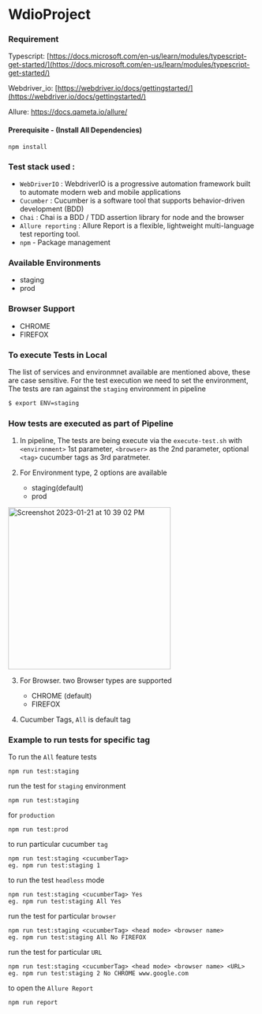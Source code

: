 # WdioProject
### Requirement

Typescript: [https://docs.microsoft.com/en-us/learn/modules/typescript-get-started/](https://docs.microsoft.com/en-us/learn/modules/typescript-get-started/)

Webdriver_io: [https://webdriver.io/docs/gettingstarted/](https://webdriver.io/docs/gettingstarted/)

Allure: https://docs.qameta.io/allure/

#### Prerequisite - (Install All Dependencies)
``npm install``

### Test stack used : 
- `WebDriverIO` : WebdriverIO is a progressive automation framework built to automate modern web and mobile applications
- `Cucumber` : Cucumber is a software tool that supports behavior-driven development (BDD)
- `Chai` : Chai is a BDD / TDD assertion library for node and the browser
- `Allure reporting` : Allure Report is a flexible, lightweight multi-language test reporting tool.
- `npm` - Package management

### Available Environments

- staging
- prod

### Browser Support

- CHROME
- FIREFOX

### To execute Tests in Local

The list of services and environmnet available are mentioned above, these are case sensitive.
For the test execution we need to set the environment,
The tests are ran against the `staging` environment in pipeline

```sh
$ export ENV=staging
```

### How tests are executed as part of Pipeline

1. In pipeline, The tests are being execute via the `execute-test.sh` with `<environment>` 1st parameter, `<browser>` as the 2nd parameter, optional `<tag>` cucumber tags as 3rd paratmeter.

2. For Environment type, 2 options are available
    - staging(default)
    - prod 

<img width="329" alt="Screenshot 2023-01-21 at 10 39 02 PM" src="https://user-images.githubusercontent.com/85667476/213878859-69c0c445-1c44-442e-b714-173b081ff127.png">

3. For Browser. two Browser types are supported
    - CHROME (default)
    - FIREFOX

4. Cucumber Tags, `All` is default tag


### Example to run tests for specific tag

To run the `All` feature tests
```
npm run test:staging
```

run the test for `staging` environment

```
npm run test:staging
```
for `production`
```
npm run test:prod
```

to run particular cucumber `tag`

```
npm run test:staging <cucumberTag>
eg. npm run test:staging 1
```


to run the test `headless` mode

```
npm run test:staging <cucumberTag> Yes
eg. npm run test:staging All Yes
```

run the test for particular `browser`

```
npm run test:staging <cucumberTag> <head mode> <browser name>
eg. npm run test:staging All No FIREFOX
```
  
run the test for particular `URL`

```
npm run test:staging <cucumberTag> <head mode> <browser name> <URL>
eg. npm run test:staging 2 No CHROME www.google.com
```


to open the `Allure Report` 

```
npm run report
```



